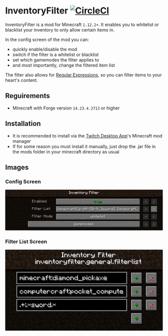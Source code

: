 # InventoryFilter [![CircleCI](https://circleci.com/gh/cooper-anderson-mc/InventoryFilter.svg?style=svg)](https://circleci.com/gh/cooper-anderson-mc/InventoryFilter)
InventoryFilter is a mod for Minecraft `1.12.2+`. It enables you to whitelist or blacklist your inventory to only allow certain items in.

In the config screen of the mod you can:
 * quickly enable/disable the mod
 * switch if the filter is a whitelist or blacklist
 * set which gamemodes the filter applies to
 * and most importantly, change the filtered item list

The filter also allows for [Regular Expressions](https://en.wikipedia.org/wiki/Regular_expression), so you can filter items to your heart's content.

## Reguirements
 * Minecraft with Forge version `14.23.4.2713` or higher

## Installation
 * It is recommended to install via the [Twitch Desktop App](https://app.twitch.tv/download)'s Minecraft mod manager
 * If for some reason you must install it manually, just drop the .jar file in the mods folder in your minecraft directory as usual

## Images
### Config Screen
![Config Screen](docs/config_screen.png?raw=true "test")

### Filter List Screen
![Filter List Screen](docs/filter_list.png?raw=true "test")

